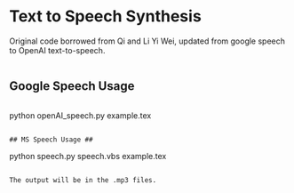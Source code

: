 # Text to Speech Synthesis #

Original code borrowed from Qi and Li Yi Wei, updated from google speech to OpenAI text-to-speech.

```
```
## Google Speech Usage ##
```
```
python openAI_speech.py example.tex

```

## MS Speech Usage ##

```
python speech.py speech.vbs example.tex

```

The output will be in the .mp3 files.